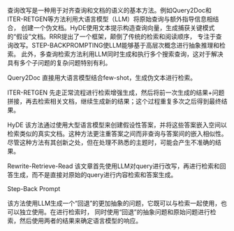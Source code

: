 查询改写是一种用于对齐查询和文档的语义的基本方法。例如Query2Doc和ITER-RETGEN等方法利用大语言模型（LLM）将原始查询与额外指导信息相结合，
创建一个伪文档。HyDE使用文本提示构造查询向量，生成捕获关键模式的“假设”文档。RRR提出了一个框架，颠倒了传统的检索和阅读顺序，
专注于查询改写。STEP-BACKPROMPTING使LLM能够基于高层次概念进行抽象推理和检索。
此外，多查询检索方法利用LLM同时生成和执行多个搜索查询，这对于解决具有多个子问题的复杂问题特别有利。


Query2Doc
直接用大语言模型结合few-shot，生成伪文本进行检索。

ITER-RETGEN
先走正常流程进行检索增强生成，然后将前一次生成的结果+问题拼接，再去检索相关文档，继续生成新的结果；这个过程重复多次之后得到最终结果。

HyDE
该方法通过使用大型语言模型来创建假设性答案，并将这些答案嵌入空间以检索类似的真实文档。这种方法更注重答案之间而非查询与答案间的嵌入相似性。
尽管这种方法有其创新之处，但在处理不熟悉的主题时，可能会产生不准确的结果。


Rewrite-Retrieve-Read
该文章首先使用LLM对query进行改写，再进行检索和回答生成，而不是直接对原始的query进行内容检索和答案生成。

Step-Back Prompt

该方法使用LLM生成一个“回退”的更加抽象的问题，它既可以与检索一起使用，也可以独立使用。在进行检索时，
同时使用“回退”的抽象问题和原始问题进行检索，然后使用两者的结果来确定语言模型的响应。